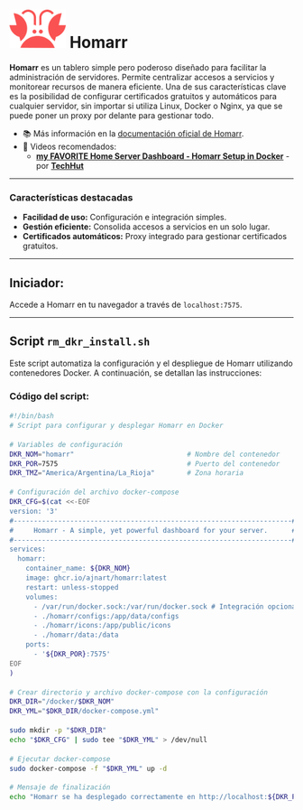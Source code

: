 # <img src="./logo-homarr.png" alt="Homarr Logo" width="100"/> Homarr
**Homarr** es un tablero simple pero poderoso diseñado para facilitar la administración de servidores. Permite centralizar accesos a servicios y monitorear recursos de manera eficiente. Una de sus características clave es la posibilidad de configurar certificados gratuitos y automáticos para cualquier servidor, sin importar si utiliza Linux, Docker o Nginx, ya que se puede poner un proxy por delante para gestionar todo.

- 📚 Más información en la [documentación oficial de Homarr](https://homarr.dev/docs/getting-started/installation).
- 🎥 Videos recomendados:
  - [**my FAVORITE Home Server Dashboard - Homarr Setup in Docker**](https://youtu.be/A6vcTIzp_Ww?si=j4d0gjg9yrzVLnv5) - por [**TechHut**](https://www.youtube.com/@TechHut)

---

### Características destacadas
- **Facilidad de uso:** Configuración e integración simples.
- **Gestión eficiente:** Consolida accesos a servicios en un solo lugar.
- **Certificados automáticos:** Proxy integrado para gestionar certificados gratuitos.

---

## Iniciador:
Accede a Homarr en tu navegador a través de `localhost:7575`.

---

## Script `rm_dkr_install.sh`
Este script automatiza la configuración y el despliegue de Homarr utilizando contenedores Docker. A continuación, se detallan las instrucciones:

### Código del script:

```bash
#!/bin/bash
# Script para configurar y desplegar Homarr en Docker

# Variables de configuración
DKR_NOM="homarr"                            # Nombre del contenedor
DKR_POR=7575                                # Puerto del contenedor
DKR_TMZ="America/Argentina/La_Rioja"        # Zona horaria

# Configuración del archivo docker-compose
DKR_CFG=$(cat <<-EOF
version: '3'
#---------------------------------------------------------------------#
#     Homarr - A simple, yet powerful dashboard for your server.      #
#---------------------------------------------------------------------#
services:
  homarr:
    container_name: ${DKR_NOM}
    image: ghcr.io/ajnart/homarr:latest
    restart: unless-stopped
    volumes:
      - /var/run/docker.sock:/var/run/docker.sock # Integración opcional con Docker
      - ./homarr/configs:/app/data/configs
      - ./homarr/icons:/app/public/icons
      - ./homarr/data:/data
    ports:
      - '${DKR_POR}:7575'
EOF
)

# Crear directorio y archivo docker-compose con la configuración
DKR_DIR="/docker/$DKR_NOM"
DKR_YML="$DKR_DIR/docker-compose.yml"

sudo mkdir -p "$DKR_DIR" 
echo "$DKR_CFG" | sudo tee "$DKR_YML" > /dev/null

# Ejecutar docker-compose
sudo docker-compose -f "$DKR_YML" up -d

# Mensaje de finalización
echo "Homarr se ha desplegado correctamente en http://localhost:${DKR_POR}"
```

